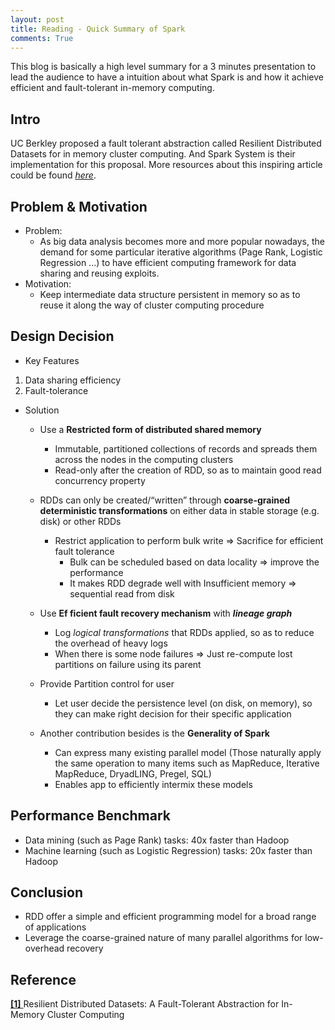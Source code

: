 ```yaml
---
layout: post
title: Reading - Quick Summary of Spark
comments: True
---
```


This blog is basically a high level summary for a 3 minutes presentation to lead the audience to have a intuition about what Spark is and how it achieve efficient and fault-tolerant in-memory computing.

## Intro

UC Berkley proposed a fault tolerant abstraction called Resilient Distributed Datasets for in memory cluster computing. And Spark System is their implementation for this proposal. More resources about this inspiring article could be found [*here*](https://www.usenix.org/conference/nsdi12/technical-sessions/presentation/zaharia).

## Problem & Motivation
* Problem:
    * As big data analysis becomes more and more popular nowadays, the demand for some particular iterative algorithms (Page Rank, Logistic Regression ...) to have efficient computing framework for data sharing and reusing exploits.  
* Motivation:
    * Keep intermediate data structure persistent in memory so as to reuse it along the way of cluster computing procedure

## Design Decision
* Key Features
1. Data sharing efficiency
2. Fault-tolerance
* Solution
    * Use a **Restricted form of distributed shared memory**
        * Immutable, partitioned collections of records and spreads them across the nodes in the computing clusters
        * Read-only after the creation of RDD, so as to maintain good read concurrency property

    * RDDs can only be created/“written” through **coarse-grained deterministic transformations** on either data in stable storage (e.g. disk) or other RDDs
        * Restrict application to perform bulk write => Sacrifice for efficient fault tolerance
            * Bulk can be scheduled based on data locality => improve the performance
            * It makes RDD degrade well with Insufficient memory => sequential read from disk

    * Use **Ef ficient fault recovery mechanism** with ***lineage graph***
        * Log *logical transformations* that RDDs applied, so as to reduce the overhead of heavy logs
        * When there is some node failures => Just re-compute lost partitions on failure using its parent

    * Provide Partition control for user
        * Let user decide the persistence level (on disk, on memory), so they can make right decision for their specific application

    * Another contribution besides is the **Generality of Spark**
        * Can express many existing parallel model (Those naturally apply the same operation to many items such as MapReduce, Iterative MapReduce, DryadLING, Pregel, SQL)
        * Enables app to efficiently intermix these models
## Performance Benchmark
* Data mining (such as Page Rank) tasks: 40x faster than Hadoop
* Machine learning (such as Logistic Regression) tasks: 20x faster than Hadoop

## Conclusion
* RDD offer a simple and efficient programming model for a broad range of applications
* Leverage the coarse-grained nature of many parallel algorithms for low-overhead recovery

## Reference
[ **[1]** ](https://www.cs.berkeley.edu/~matei/papers/2012/nsdi_spark.pdf) Resilient Distributed Datasets: A Fault-Tolerant Abstraction for In-Memory Cluster Computing
